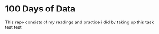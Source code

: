 # 100 Days of Data

This repo consists of my readings and practice i did by taking up this task
test test
